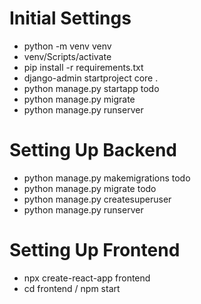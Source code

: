 # Initial Settings
- python -m venv venv
- venv/Scripts/activate
- pip install -r requirements.txt
- django-admin startproject core .
- python manage.py startapp todo
- python manage.py migrate
- python manage.py runserver

# Setting Up Backend
- python manage.py makemigrations todo
- python manage.py migrate todo
- python manage.py createsuperuser
- python manage.py runserver

# Setting Up Frontend
- npx create-react-app frontend
- cd frontend / npm start
